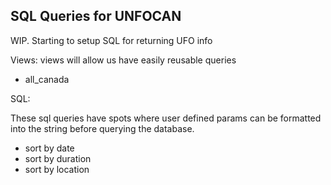 ## SQL Queries for UNFOCAN

WIP. Starting to setup SQL for returning UFO info

Views:
views will allow us have easily reusable queries
 - all_canada

SQL:

These sql queries have spots where user defined params can be formatted into the string before querying the database.

 - sort by date
 - sort by duration
 - sort by location
